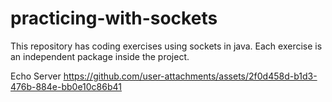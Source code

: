 # practicing-with-sockets
This repository has coding exercises using sockets in java.
Each exercise is an independent package inside the project.

Echo Server
https://github.com/user-attachments/assets/2f0d458d-b1d3-476b-884e-bb0e10c86b41

